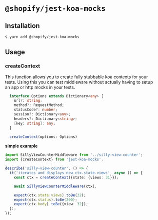 # `@shopify/jest-koa-mocks`

## Installation

```bash
$ yarn add @shopify/jest-koa-mocks
```

## Usage

### createContext

This function allows you to create fully stubbable koa contexts for your tests. Using this you can test middleware without actually having to setup an app or http mocks in your tests.

```typescript
  interface Options extends Dictionary<any> {
    url?: string;
    method?: RequestMethod;
    statusCode?: number;
    session?: Dictionary<any>;
    headers?: Dictionary<string>;
    [key: string]: any;
  }

  createContext(options: Options)
```

**simple example**

```typescript
import SillyViewCounterMiddleware from '../silly-view-counter';
import {createContext} from 'jest-koa-mocks';

describe('silly-view-counter', () => {
  it('iterates and displays new ctx.state.views', async () => {
    const ctx = createContext({state: {views: 31}});

    await SillyViewCounterMiddleware(ctx);

    expect(ctx.state.views).toBe(32);
    expect(ctx.status).toBe(200);
    expect(ctx.body).toBe({view: 32});
  });
});
```
